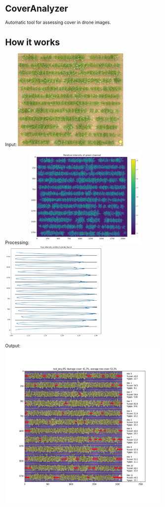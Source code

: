 # CoverAnalyzer
Automatic tool for assessing cover in drone images. 

# How it works
Input:
<img src="/examples/test_img.JPG" height="300">
 
 Processing:
 <img src="/examples/plots/fig1.png" height="300">
 <img src="/examples/plots/fig2.png" height="300">
 
 Output:
 <img src="/examples/test/test_img.png" height="500">
